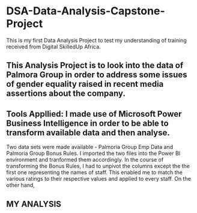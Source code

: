 # DSA-Data-Analysis-Capstone-Project
This is my first Data Analysis Project to test my understanding of training received from Digital SkilledUp Africa.
## This Analysis Project is to look into the data of Palmora Group in order to address some issues of gender equality raised in recent media assertions about the company. 
## Tools Appllied: I made use of Microsoft Power Business Intelligence in order to be able to transform available data and then analyse.
Two data sets were made available - Palmoria Group Emp Data and Palmoria Group Bonus Rules.
I imported the two files into the Power BI environment and tranformed them accordingly.
In the course of transforming the Bonus Rules, I had to unpivot the columns except the the first one representing the names of staff. This enabled me to match the various ratings to their respective values and applied to every staff.
On the other hand, 



## MY ANALYSIS
